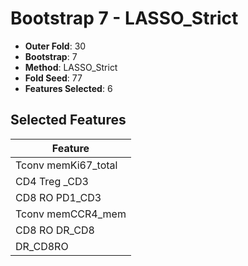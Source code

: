 # Bootstrap 7 - LASSO_Strict

- **Outer Fold**: 30
- **Bootstrap**: 7
- **Method**: LASSO_Strict
- **Fold Seed**: 77
- **Features Selected**: 6

## Selected Features

| Feature |
|---------|
| Tconv memKi67_total |
| CD4 Treg _CD3 |
| CD8 RO PD1_CD3 |
| Tconv memCCR4_mem |
| CD8 RO DR_CD8 |
| DR_CD8RO |
